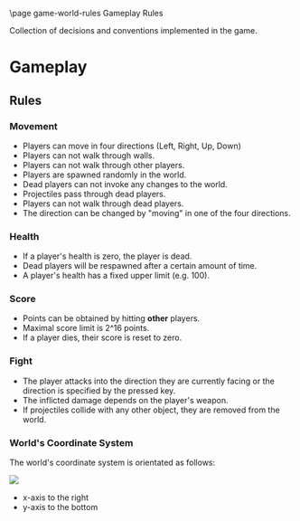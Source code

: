 \page game-world-rules Gameplay Rules

Collection of decisions and conventions implemented in the game.

# Gameplay

## Rules

### Movement

* Players can move in four directions (Left, Right, Up, Down)
* Players can not walk through walls.
* Players can not walk through other players.
* Players are spawned randomly in the world.
* Dead players can not invoke any changes to the world.
* Projectiles pass through dead players.
* Players can not walk through dead players.
* The direction can be changed by "moving" in one of the four directions.

### Health

* If a player's health is zero, the player is dead.
* Dead players will be respawned after a certain amount of time.
* A player's health has a fixed upper limit (e.g. 100).

### Score

* Points can be obtained by hitting **other** players.
* Maximal score limit is 2^16 points.
* If a player dies, their score is reset to zero.

### Fight

* The player attacks into the direction they are currently facing or the direction is specified by the pressed key.
* The inflicted damage depends on the player's weapon.
* If projectiles collide with any other object, they are removed from the world.

### World's Coordinate System

The world's coordinate system is orientated as follows:

<img src="coordinate_system.png" align="left"/><br/>

* x-axis to the right
* y-axis to the bottom 

